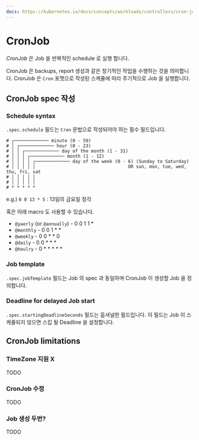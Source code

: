 ```yaml
---
docs: https://kubernetes.io/docs/concepts/workloads/controllers/cron-jobs/
---
```

# CronJob

_CronJob_ 은 Job 을 반복적인 schedule 로 실행 합니다.

CronJob 은 backups, report 생성과 같은 정기적인 작업을 수행하는 것을 의미합니다. CronJob 은 `Cron` 포맷으로 작성된 스케쥴에 따라 주기적으로 Job 을 실행합니다.

## CronJob spec 작성

### Schedule syntax

`.spec.schedule` 필드는 `Cron` 문법으로 작성되어야 하는 필수 필드입니다.

```
# ┌───────────── minute (0 - 59)
# │ ┌───────────── hour (0 - 23)
# │ │ ┌───────────── day of the month (1 - 31)
# │ │ │ ┌───────────── month (1 - 12)
# │ │ │ │ ┌───────────── day of the week (0 - 6) (Sunday to Saturday)
# │ │ │ │ │                                   OR sun, mon, tue, wed, thu, fri, sat
# │ │ │ │ │ 
# │ │ │ │ │
# * * * * *
```
e.g.) `0 0 13 * 5` : 13일의 금요일 정각

혹은 아래 macro 도 사용할 수 있습니다.
- `@yaerly` (or `@annually`) - 0 0 1 1 *
- `@monthly` - 0 0 1 * *
- `@weekly` - 0 0 * * 0
- `@daily` - 0 0 * * *
- `@houlry` - 0 * * * * *

### Job template

`.spec.jobTemplate` 필드는 Job 의 spec 과 동일하며 CronJob 이 생성할 Job 을 정의합니다.

### Deadline for delayed Job start

`.spec.startingDeadlineSeconds` 필드는 옵셔널한 필드입니다. 이 필드는 Job 이 스케쥴되지 않으면 스킵 될 Deadline 을 설정합니다.

## CronJob limitations

### TimeZone 지원 X
TODO

### CronJob 수정
TODO

### Job 생성 두번?
TODO

